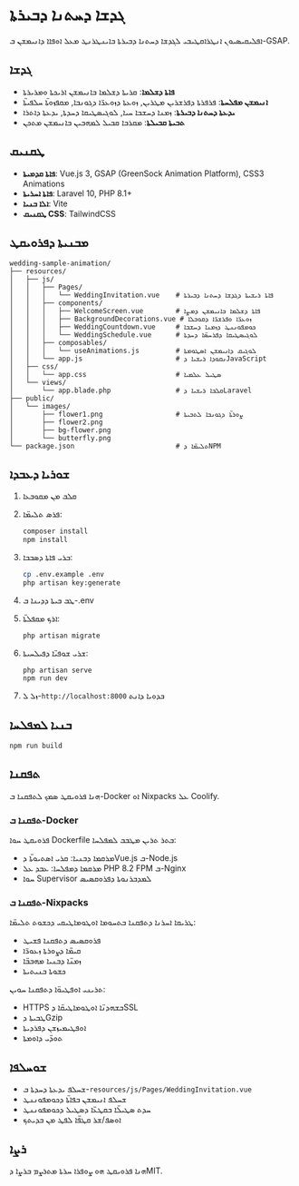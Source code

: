 # ܓܕܫܐ ܕܚܬܢܐ ܕܒܝܪܬܐ

ܐܦܠܝܩܝܣܝܘܢ ܐܢܛܪܐܩܛܝܒܝ ܠܓܕܫܐ ܕܚܬܢܐ ܕܒܝܪܬܐ ܒܐܝܢܛܪܢܛ ܡܥܠ ܐܘܦܐܐ ܕܐܢܝܡܫܢ ܒ-GSAP.

## ܓܕܫܐ

- **ܦܐܬܐ ܕܫܠܡܐ**: ܩܪܝܬܐ ܕܫܠܡܐ ܒܐܢܝܡܫܢ ܐܪܝܟܬܐ ܘܡܪܝܪܬܐ
- **ܐܢܝܡܫܢ ܡܦܠܚܬܐ**: ܦܪܦܪܬܐ ܕܦܪܫܪܝܢ ܡܛܪܝܢ, ܙܘܥܬܐ ܕܙܘܥܪ̈ܐ ܕܓܘܢܒܐ, ܡܩܦܙܘܬ̈ܐ ܚܠܦܝܬ̈ܐ
- **ܝܕܥܬܐ ܕܚܬܢܐ ܕܒܝܪܬܐ**: ܙܡܢܐ ܕܚܫܒܐ ܚܝܐ, ܠܘܓܝܣܛܝܩܐ ܕܚܕܬܐ, ܝܕܥܬܐ ܕܐܬܪܐ
- **ܬܒܝܬܐ ܩܒܝܠܬܐ**: ܡܩܪܒܐ ܩܒܝܠ ܠܡܗܒܝܢ ܒܐܢܝܡܫܢ ܡܬܟܢ

## ܛܩܢܝܩ

- **ܦܐܬܐ ܩܕܡܝܬܐ**: Vue.js 3, GSAP (GreenSock Animation Platform), CSS3 Animations
- **ܦܐܬܐ ܐܚܪܝܬܐ**: Laravel 10, PHP 8.1+
- **ܐܠܐ ܒܢܝܐ**: Vite
- **ܛܩܢܝܩ CSS**: TailwindCSS

## ܡܒܢܝܬܐ ܕܦܪܘܝܩܛ

```
wedding-sample-animation/
├── resources/
│   ├── js/
│   │   ├── Pages/
│   │   │   └── WeddingInvitation.vue    # ܦܐܬܐ ܪܝܫܝܬܐ ܕܓܕܫܐ ܕܚܬܢܐ ܕܒܝܪܬܐ
│   │   ├── components/
│   │   │   ├── WelcomeScreen.vue        # ܦܐܬܐ ܕܫܠܡܐ ܒܐܢܝܡܫܢ ܕܡܨܐ
│   │   │   ├── BackgroundDecorations.vue # ܙܘܥܪ̈ܐ ܘܦܪܫܪ̈ܐ ܕܩܘܒܠܐ
│   │   │   ├── WeddingCountdown.vue     # ܟܘܡܦܘܢܢܛ ܕܙܡܢܐ ܕܚܫܒܐ
│   │   │   └── WeddingSchedule.vue      # ܠܘܓܝܣܛܝܩܐ ܕܦܪܚܣ̈ܐ ܕܚܕܬܐ
│   │   ├── composables/
│   │   │   └── useAnimations.js         # ܠܘܓܝܩ ܕܐܢܝܡܫܢ ܐܣܛܘܡܬܐ
│   │   └── app.js                       # ܢܩܘܕܐ ܪܝܫܝܐ ܕJavaScript
│   ├── css/
│   │   └── app.css                      # ܣܛܝܠ ܥܠܡܝܐ
│   └── views/
│       └── app.blade.php                # ܩܠܒܐ ܪܝܫܝܐ ܕLaravel
├── public/
│   └── images/
│       ├── flower1.png                  # ܨܘܪܬ̈ܐ ܕܓܘܢܒܐ ܠܬܒܝܬܐ
│       ├── flower2.png
│       ├── bg-flower.png
│       └── butterfly.png
└── package.json                         # ܬܠܝܡ̈ܐ ܕNPM
```

## ܫܘܪܝܐ ܕܥܒܕܐ

1. ܩܠܒ ܡܢ ܡܩܘܒܥܐ
2. ܦܪܣ ܬܠܝܡ̈ܐ:
   ```bash
   composer install
   npm install
   ```

3. ܒܪܝ ܦܐܬܐ ܕܣܒܒܐ:
   ```bash
   cp .env.example .env
   php artisan key:generate
   ```

4. ܛܒ ܒܝܬܐ ܕܕܝܢܐ ܒ-.env

5. ܐܪܟ ܡܩܦܠܬ̈ܐ:
   ```bash
   php artisan migrate
   ```

6. ܫܪܝ ܫܘܦܝ̈ܐ ܕܦܝܠܚܝܬܐ:
   ```bash
   php artisan serve
   npm run dev
   ```

7. ܙܠ ܠ-`http://localhost:8000` ܒܕܘܝܐ ܕܐܢܬ

## ܒܢܝܐ ܠܡܦܠܚܐ

```bash
npm run build
```

## ܬܦܩܢܐ

ܗܢܐ ܦܪܘܝܩܛ ܣܡܟ ܠܬܦܩܢܐ ܒ-Docker ܐܘ Nixpacks ܥܠ Coolify.

### ܬܦܩܢܐ ܒ-Docker

ܦܪܘܝܩܛ ܚܘܐ Dockerfile ܒܬܪ ܬܪܝܢ ܡܛܒܒ ܠܡܦܠܚܐ:
- ܡܪܩܡܐ ܕܒܢܝܐ: ܩܪܝ ܐܣܬܝܘܬ̈ܐ ܕVue.js ܒ-Node.js
- ܡܪܩܡܐ ܕܡܦܠܚܐ: ܥܒܕ ܥܠ PHP 8.2 FPM ܒ-Nginx
- ܚܘܐ Supervisor ܠܡܕܒܪܢܘܬܐ ܕܦܪܘܩܣܝܣ

### ܬܦܩܢܐ ܒ-Nixpacks

ܛܪܝܩܐ ܐܚܪܢܐ ܕܬܦܩܢܐ ܒܬܚܘܡܐ ܐܘܛܘܡܐܛܝܩܝ ܕܟܫܘܬ ܬܠܝܡ̈ܐ:
- ܦܪܘܩܣܝܣ ܕܬܦܩܢܐ ܦܫܝܛ
- ܩܝܡ̈ܐ ܕܨܘܪܬܐ ܙܥܘܪ̈ܐ
- ܙܡܢ̈ܐ ܕܒܢܝܐ ܡܗܒܒ̈ܐ
- ܟܫܘܬܐ ܒܢܝܬܝܬܐ

ܬܪܝܢܝ ܐܘܦܛܝܘ̈ܐ ܕܬܦܩܢܐ ܚܘܝܢ:
- HTTPS ܒܫܗܕܢ̈ܐ ܐܘܛܘܡܐܛܝܩ̈ܐ ܕSSL
- ܛܒܝܬܐ ܕGzip
- ܐܘܦܛܝܡܝܙܫܢ ܕܦܪܕܝܬܐ
- ܬܘܕ̈ܝ ܕܐܘܡܬܐ

## ܫܘܚܠܦܐ

- ܫܚܠܦ ܝܕܥܬܐ ܕܚܕܬܐ ܒ-`resources/js/Pages/WeddingInvitation.vue`
- ܫܚܠܦ ܐܢܝܡܫܢ ܒܦܐܬ̈ܐ ܕܟܘܡܦܘܢܢܛ
- ܚܕܬ ܣܛܝܠ̈ܐ ܒܩܛܥ̈ܐ ܕܣܛܝܠ ܕܟܘܡܦܘܢܢܛ
- ܐܘܣܦ/ܫܪ ܩܛܦ̈ܐ ܠܦܛ ܡܢ ܒܕܝܬܟ

## ܪܨܐ

ܗܢܐ ܦܪܘܝܩܛ ܗܘ ܨܘܦܪܐ ܚܪܬܐ ܡܬܪܨܡ ܒܪܨܐ ܕMIT.